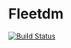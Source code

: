 # Fleetdm

[![Build Status](https://github.com/aviks/Fleetdm.jl/actions/workflows/CI.yml/badge.svg?branch=main)](https://github.com/aviks/Fleetdm.jl/actions/workflows/CI.yml?query=branch%3Amain)
